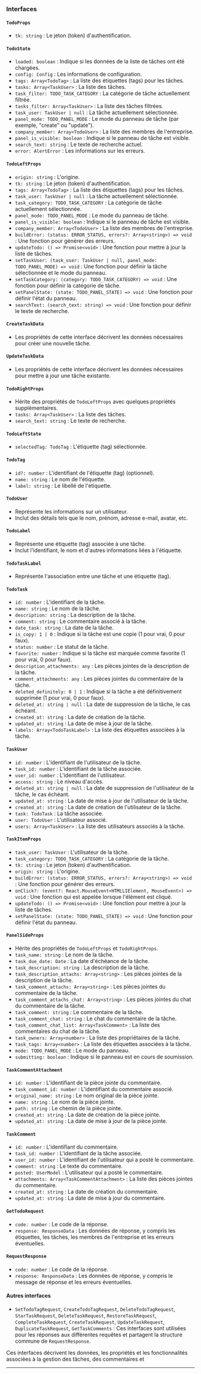 ### Interfaces

#### `TodoProps`
- `tk: string` : Le jeton (token) d'authentification.

#### `TodoState`
- `loaded: boolean` : Indique si les données de la liste de tâches ont été chargées.
- `config: Config` : Les informations de configuration.
- `tags: Array<TodoTag>` : La liste des étiquettes (tags) pour les tâches.
- `tasks: Array<TaskUser>` : La liste des tâches.
- `task_filter: TODO_TASK_CATEGORY` : La catégorie de tâche actuellement filtrée.
- `tasks_filter: Array<TaskUser>` : La liste des tâches filtrées.
- `task_user: TaskUser | null` : La tâche actuellement sélectionnée.
- `panel_mode: TODO_PANEL_MODE` : Le mode du panneau de tâche (par exemple, "create" ou "update").
- `company_member: Array<TodoUser>` : La liste des membres de l'entreprise.
- `panel_is_visible: boolean` : Indique si le panneau de tâche est visible.
- `search_text: string` : Le texte de recherche actuel.
- `error: AlertError` : Les informations sur les erreurs.

#### `TodoLeftProps`
- `origin: string` : L'origine.
- `tk: string` : Le jeton (token) d'authentification.
- `tags: Array<TodoTag>` : La liste des étiquettes (tags) pour les tâches.
- `task_user: TaskUser | null` : La tâche actuellement sélectionnée.
- `task_category: TODO_TASK_CATEGORY` : La catégorie de tâche actuellement sélectionnée.
- `panel_mode: TODO_PANEL_MODE` : Le mode du panneau de tâche.
- `panel_is_visible: boolean` : Indique si le panneau de tâche est visible.
- `company_member: Array<TodoUser>` : La liste des membres de l'entreprise.
- `buildError: (status: ERROR_STATUS, errors?: Array<string>) => void` : Une fonction pour générer des erreurs.
- `updateTodo: () => Promise<void>` : Une fonction pour mettre à jour la liste de tâches.
- `setTaskUser: (task_user: TaskUser | null, panel_mode: TODO_PANEL_MODE) => void` : Une fonction pour définir la tâche sélectionnée et le mode du panneau.
- `setTaskCategory: (category: TODO_TASK_CATEGORY) => void` : Une fonction pour définir la catégorie de tâche.
- `setPanelState: (state: TODO_PANEL_STATE) => void` : Une fonction pour définir l'état du panneau.
- `searchText: (search_text: string) => void` : Une fonction pour définir le texte de recherche.

#### `CreateTaskData`
- Les propriétés de cette interface décrivent les données nécessaires pour créer une nouvelle tâche.

#### `UpdateTaskData`
- Les propriétés de cette interface décrivent les données nécessaires pour mettre à jour une tâche existante.

#### `TodoRightProps`
- Hérite des propriétés de `TodoLeftProps` avec quelques propriétés supplémentaires.
- `tasks: Array<TaskUser>` : La liste des tâches.
- `search_text: string` : Le texte de recherche.

#### `TodoLeftState`
- `selectedTag: TodoTag` : L'étiquette (tag) sélectionnée.

#### `TodoTag`
- `id?: number` : L'identifiant de l'étiquette (tag) (optionnel).
- `name: string` : Le nom de l'étiquette.
- `label: string` : Le libellé de l'étiquette.

#### `TodoUser`
- Représente les informations sur un utilisateur.
- Inclut des détails tels que le nom, prénom, adresse e-mail, avatar, etc.

#### `TodoLabel`
- Représente une étiquette (tag) associée à une tâche.
- Inclut l'identifiant, le nom et d'autres informations liées à l'étiquette.

#### `TodoTaskLabel`
- Représente l'association entre une tâche et une étiquette (tag).

#### `TodoTask`
- `id: number` : L'identifiant de la tâche.
- `name: string` : Le nom de la tâche.
- `description: string` : La description de la tâche.
- `comment: string` : Le commentaire associé à la tâche.
- `date_task: string` : La date de la tâche.
- `is_copy: 1 | 0` : Indique si la tâche est une copie (1 pour vrai, 0 pour faux).
- `status: number` : Le statut de la tâche.
- `favorite: number` : Indique si la tâche est marquée comme favorite (1 pour vrai, 0 pour faux).
- `description_attachments: any` : Les pièces jointes de la description de la tâche.
- `comment_attachments: any` : Les pièces jointes du commentaire de la tâche.
- `deleted_definitely: 0 | 1` : Indique si la tâche a été définitivement supprimée (1 pour vrai, 0 pour faux).
- `deleted_at: string | null` : La date de suppression de la tâche, le cas échéant.
- `created_at: string` : La date de création de la tâche.
- `updated_at: string` : La date de mise à jour de la tâche.
- `labels: Array<TodoTaskLabel>` : La liste des étiquettes associées à la tâche.

#### `TaskUser`
- `id: number` : L'identifiant de l'utilisateur de la tâche.
- `task_id: number` : L'identifiant de la tâche associée.
- `user_id: number` : L'identifiant de l'utilisateur.
- `access: string` : Le niveau d'accès.
- `deleted_at: string | null` : La date de suppression de l'utilisateur de la tâche, le cas échéant.
- `updated_at: string` : La date de mise à jour de l'utilisateur de la tâche.
- `created_at: string` : La date de création de l'utilisateur de la tâche.
- `task: TodoTask` : La tâche associée.
- `user: TodoUser` : L'utilisateur associé.
- `users: Array<TaskUser>` : La liste des utilisateurs associés à la tâche.

#### `TaskItemProps`
- `task_user: TaskUser` : L'utilisateur de la tâche.
- `task_category: TODO_TASK_CATEGORY` : La catégorie de la tâche.
- `tk: string` : Le jeton (token) d'authentification.
- `origin: string` : L'origine.
- `buildError: (status: ERROR_STATUS, errors?: Array<string>) => void` : Une fonction pour générer des erreurs.
- `onClick?: (event?: React.MouseEvent<HTMLLIElement, MouseEvent>) => void` : Une fonction qui est appelée lorsque l'élément est cliqué.
- `updateTodo: () => Promise<void>` : Une fonction pour mettre à jour la liste de tâches.
- `setPanelState: (state: TODO_PANEL_STATE) => void` : Une fonction pour définir l'état du panneau.

#### `PanelSideProps`
- Hérite des propriétés de `TodoLeftProps` et `TodoRightProps`.
- `task_name: string` : Le nom de la tâche.
- `task_due_date: Date` : La date d'échéance de la tâche.
- `task_description: string` : La description de la tâche.
- `task_description_attachs: Array<string>` : Les pièces jointes de la description de la tâche.
- `task_comment_attachs: Array<string>` : Les pièces jointes du commentaire de la tâche.
- `task_comment_attachs_chat: Array<string>` : Les pièces jointes du chat du commentaire de la tâche.
- `task_comment: string` : Le commentaire de la tâche.
- `task_comment_chat: string` : Le chat du commentaire de la tâche.
- `task_comment_chat_list: Array<TaskComment>` : La liste des commentaires du chat de la tâche.
- `task_owners: Array<number>` : La liste des propriétaires de la tâche.
- `task_tags: Array<number>` : La liste des étiquettes associées à la tâche.
- `mode: TODO_PANEL_MODE` : Le mode du panneau.
- `submitting: boolean` : Indique si le panneau est en cours de soumission.

#### `TaskCommentAttachment`
- `id: number` : L'identifiant de la pièce jointe du commentaire.
- `task_comment_id: number` : L'identifiant du commentaire associé.
- `original_name: string` : Le nom original de la pièce jointe.
- `name: string` : Le nom de la pièce jointe.
- `path: string` : Le chemin de la pièce jointe.
- `created_at: string` : La date de création de la pièce jointe.
- `updated_at: string` : La date de mise à jour de la pièce jointe.

#### `TaskComment`
- `id: number` : L'identifiant du commentaire.
- `task_id: number` : L'identifiant de la tâche associée.
- `user_id: number` : L'identifiant de l'utilisateur qui a posté le commentaire.
- `comment: string` : Le texte du commentaire.
- `posted: UserModel` : L'utilisateur qui a posté le commentaire.
- `attachments: Array<TaskCommentAttachment>` : La liste des pièces jointes du commentaire.
- `created_at: string` : La date de création du commentaire.
- `updated_at: string` : La date de mise à jour du commentaire.

#### `GetTodoRequest`
- `code: number` : Le code de la réponse.
- `response: ResponseData` : Les données de réponse, y compris les étiquettes, les tâches, les membres de l'entreprise et les erreurs éventuelles.

#### `RequestResponse`
- `code: number` : Le code de la réponse.
- `response: ResponseData` : Les données de réponse, y compris le message de réponse et les erreurs éventuelles.

#### Autres interfaces
- `SetTodoTagRequest`, `CreateTodoTagRequest`, `DeleteTodoTagRequest`, `StarTaskRequest`, `DeleteTaskRequest`, `RestoreTaskRequest`, `CompleteTaskRequest`, `CreateTaskRequest`, `UpdateTaskRequest`, `DuplicateTaskRequest`, `GetTaskComments` : Ces interfaces sont utilisées pour les réponses aux différentes requêtes et partagent la structure commune de `RequestResponse`.

Ces interfaces décrivent les données, les propriétés et les fonctionnalités associées à la gestion des tâches, des commentaires et

---